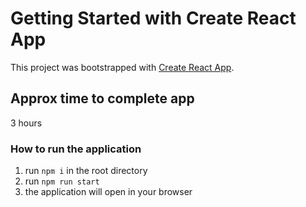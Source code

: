 # Getting Started with Create React App

This project was bootstrapped with [Create React App](https://github.com/facebook/create-react-app).

## Approx time to complete app

3 hours

### How to run the application

1. run `npm i` in the root directory
2. run `npm run start`
3. the application will open in your browser
